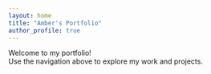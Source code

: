 ```yaml
---
layout: home
title: "Amber's Portfolio"
author_profile: true
---
```


Welcome to my portfolio!  
Use the navigation above to explore my work and projects.
